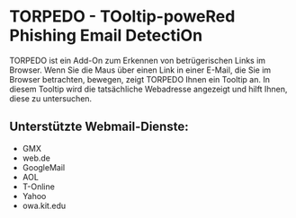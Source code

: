 # TORPEDO - TOoltip-poweRed Phishing Email DetectiOn

TORPEDO ist ein Add-On zum Erkennen von betrügerischen Links im Browser.
Wenn Sie die Maus über einen Link in einer E-Mail, die Sie im Browser betrachten, bewegen, zeigt TORPEDO Ihnen ein Tooltip an. 
In diesem Tooltip wird die tatsächliche Webadresse angezeigt und hilft Ihnen, diese zu untersuchen. 

## Unterstützte Webmail-Dienste:
- GMX
- web.de
- GoogleMail
- AOL
- T-Online
- Yahoo
- owa.kit.edu
